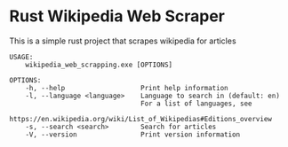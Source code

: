 # Rust Wikipedia Web Scraper

This is a simple rust project that scrapes wikipedia for articles
```
USAGE:
    wikipedia_web_scrapping.exe [OPTIONS]

OPTIONS:
    -h, --help                   Print help information
    -l, --language <language>    Language to search in (default: en)
                                 For a list of languages, see
                                 https://en.wikipedia.org/wiki/List_of_Wikipedias#Editions_overview        
    -s, --search <search>        Search for articles
    -V, --version                Print version information
```
